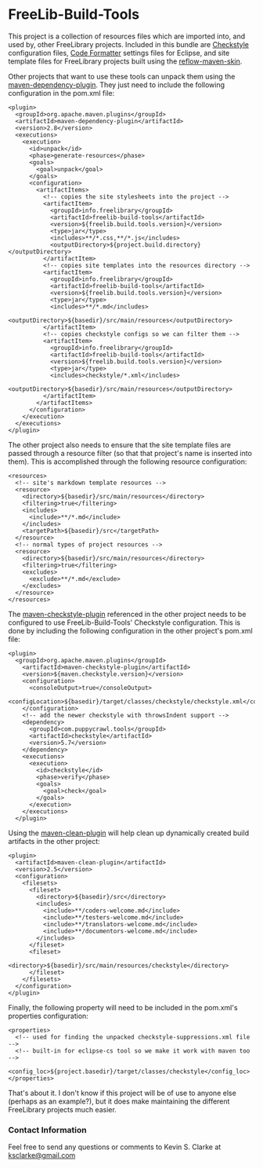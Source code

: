 # FreeLib-Build-Tools

This project is a collection of resources files which are imported into, and used by, other FreeLibrary projects.  Included in this bundle are [Checkstyle](http://maven.apache.org/plugins/maven-checkstyle-plugin/) configuration files, [Code Formatter](http://help.eclipse.org/indigo/index.jsp?topic=%2Forg.eclipse.jdt.doc.user%2Freference%2Fpreferences%2Fjava%2Fcodestyle%2Fref-preferences-formatter.htm) settings files for Eclipse, and site template files for FreeLibrary projects built using the [reflow-maven-skin](http://andriusvelykis.github.io/reflow-maven-skin/).

Other projects that want to use these tools can unpack them using the [maven-dependency-plugin](http://maven.apache.org/plugins/maven-dependency-plugin/).  They just need to include the following configuration in the pom.xml file:

    <plugin>
      <groupId>org.apache.maven.plugins</groupId>
      <artifactId>maven-dependency-plugin</artifactId>
      <version>2.8</version>
      <executions>
        <execution>
          <id>unpack</id>
          <phase>generate-resources</phase>
          <goals>
            <goal>unpack</goal>
          </goals>
          <configuration>
            <artifactItems>
              <!-- copies the site stylesheets into the project -->
              <artifactItem>
                <groupId>info.freelibrary</groupId>
                <artifactId>freelib-build-tools</artifactId>
                <version>${freelib.build.tools.version}</version>
                <type>jar</type>
                <includes>**/*.css,**/*.js</includes>
                <outputDirectory>${project.build.directory}</outputDirectory>
              </artifactItem>
              <!-- copies site templates into the resources directory -->
              <artifactItem>
                <groupId>info.freelibrary</groupId>
                <artifactId>freelib-build-tools</artifactId>
                <version>${freelib.build.tools.version}</version>
                <type>jar</type>
                <includes>**/*.md</includes>
                <outputDirectory>${basedir}/src/main/resources</outputDirectory>
              </artifactItem>
              <!-- copies checkstyle configs so we can filter them -->
              <artifactItem>
                <groupId>info.freelibrary</groupId>
                <artifactId>freelib-build-tools</artifactId>
                <version>${freelib.build.tools.version}</version>
                <type>jar</type>
                <includes>checkstyle/*.xml</includes>
                <outputDirectory>${basedir}/src/main/resources</outputDirectory>
              </artifactItem>
            </artifactItems>
          </configuration>
        </execution>
      </executions>
    </plugin>

The other project also needs to ensure that the site template files are passed through a resource filter (so that that project's name is inserted into them).  This is accomplished through the following resource configuration:

    <resources>
      <!-- site's markdown template resources -->
      <resource>
        <directory>${basedir}/src/main/resources</directory>
        <filtering>true</filtering>
        <includes>
          <include>**/*.md</include>
        </includes>
        <targetPath>${basedir}/src</targetPath>
      </resource>
      <!-- normal types of project resources -->
      <resource>
        <directory>${basedir}/src/main/resources</directory>
        <filtering>true</filtering>
        <excludes>
          <exclude>**/*.md</exclude>
        </excludes>
      </resource>
    </resources>

The [maven-checkstyle-plugin](http://maven.apache.org/plugins/maven-checkstyle-plugin/) referenced in the other project needs to be configured to use FreeLib-Build-Tools' Checkstyle configuration.  This is done by including the following configuration in the other project's pom.xml file:

    <plugin>
      <groupId>org.apache.maven.plugins</groupId>
        <artifactId>maven-checkstyle-plugin</artifactId>
        <version>${maven.checkstyle.version}</version>
        <configuration>
          <consoleOutput>true</consoleOutput>
          <configLocation>${basedir}/target/classes/checkstyle/checkstyle.xml</configLocation>
        </configuration>
        <!-- add the newer checkstyle with throwsIndent support -->
        <dependency>
          <groupId>com.puppycrawl.tools</groupId>
          <artifactId>checkstyle</artifactId>
          <version>5.7</version>
        </dependency>
        <executions>
          <execution>
            <id>checkstyle</id>
            <phase>verify</phase>
            <goals>
              <goal>check</goal>
            </goals>
          </execution>
        </executions>
      </plugin>

Using the [maven-clean-plugin](http://maven.apache.org/plugins/maven-clean-plugin/) will help clean up dynamically created build artifacts in the other project:

    <plugin>
      <artifactId>maven-clean-plugin</artifactId>
      <version>2.5</version>
      <configuration>
        <filesets>
          <fileset>
            <directory>${basedir}/src</directory>
            <includes>
              <include>**/coders-welcome.md</include>
              <include>**/testers-welcome.md</include>
              <include>**/translators-welcome.md</include>
              <include>**/documentors-welcome.md</include>
            </includes>
          </fileset>
          <fileset>
            <directory>${basedir}/src/main/resources/checkstyle</directory>
          </fileset>
        </filesets>
      </configuration>
    </plugin>

Finally, the following property will need to be included in the pom.xml's properties configuration:

    <properties>
      <!-- used for finding the unpacked checkstyle-suppressions.xml file -->
      <!-- built-in for eclipse-cs tool so we make it work with maven too -->
      <config_loc>${project.basedir}/target/classes/checkstyle</config_loc>
    </properties>

That's about it.  I don't know if this project will be of use to anyone else (perhaps as an example?), but it does make maintaining the different FreeLibrary projects much easier.

### Contact Information

Feel free to send any questions or comments to Kevin S. Clarke at ksclarke@gmail.com
